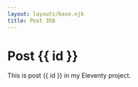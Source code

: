 ```yaml
---
layout: layouts/base.njk
title: Post 358
---
```


# Post {{ id }}

This is post {{ id }} in my Eleventy project.
